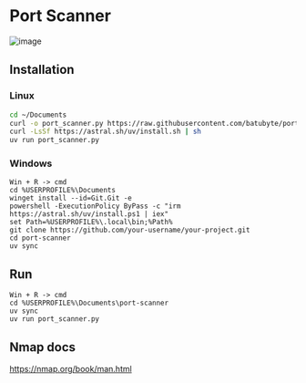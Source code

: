 # Port Scanner
![image](https://github.com/user-attachments/assets/d987db90-aefd-4b9c-a828-7bfe7387e334)

## Installation
### Linux
```bash
cd ~/Documents
curl -o port_scanner.py https://raw.githubusercontent.com/batubyte/port-scanner/refs/heads/main/port_scanner.py
curl -LsSf https://astral.sh/uv/install.sh | sh
uv run port_scanner.py
```
### Windows
```batch
Win + R -> cmd
cd %USERPROFILE%\Documents
winget install --id=Git.Git -e
powershell -ExecutionPolicy ByPass -c "irm https://astral.sh/uv/install.ps1 | iex"
set Path=%USERPROFILE%\.local\bin;%Path%
git clone https://github.com/your-username/your-project.git
cd port-scanner
uv sync
```

## Run
```
Win + R -> cmd
cd %USERPROFILE%\Documents\port-scanner
uv sync
uv run port_scanner.py
```

## Nmap docs
https://nmap.org/book/man.html
